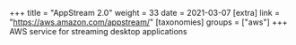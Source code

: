 +++
title = "AppStream 2.0"
weight = 33
date = 2021-03-07
[extra]
link = "https://aws.amazon.com/appstream/"
[taxonomies]
groups = ["aws"]
+++
AWS service for streaming desktop applications

